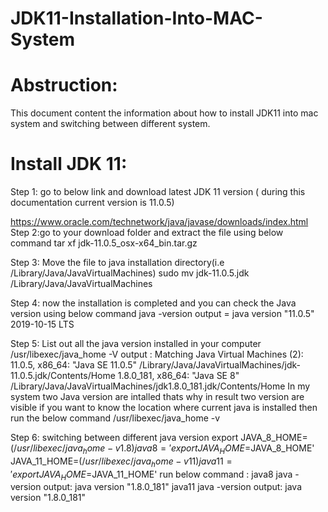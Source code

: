 # JDK11-Installation-Into-MAC-System
# Abstruction: 
 This document content the information about how to install JDK11 into mac system and switching between different system.
 
 # Install JDK 11:
 Step 1:
 go to below link and download latest JDK 11 version ( during this documentation current version is 11.0.5)
 
 https://www.oracle.com/technetwork/java/javase/downloads/index.html
 Step 2:go to your download folder and extract the file using below command
        tar xf jdk-11.0.5_osx-x64_bin.tar.gz
  
 Step 3: Move the file to java installation directory(i.e /Library/Java/JavaVirtualMachines)
         sudo mv jdk-11.0.5.jdk /Library/Java/JavaVirtualMachines
         
 Step 4: now the installation is completed and you can check the Java version using below command
         java -version  output = java version "11.0.5" 2019-10-15 LTS
         
 Step 5: List out all the java version installed in your computer
         /usr/libexec/java_home -V 
         output :
         Matching Java Virtual Machines (2):
            11.0.5, x86_64:	"Java SE 11.0.5"	/Library/Java/JavaVirtualMachines/jdk-11.0.5.jdk/Contents/Home
            1.8.0_181, x86_64:	"Java SE 8"	/Library/Java/JavaVirtualMachines/jdk1.8.0_181.jdk/Contents/Home
         In my system two Java version are intalled thats why in result two version are visible
         if you want to know the location where current java is installed then run the below command
         /usr/libexec/java_home -v
         
 Step 6: switching between different java version
         export JAVA_8_HOME=$(/usr/libexec/java_home -v1.8)
         java8='export JAVA_HOME=$JAVA_8_HOME'
         JAVA_11_HOME=$(/usr/libexec/java_home -v11)
         java11='export JAVA_HOME=$JAVA_11_HOME'
          run below command :
         java8
         java -version   output: java version "1.8.0_181"
         java11
         java -version    output: java version "1.8.0_181"
 
